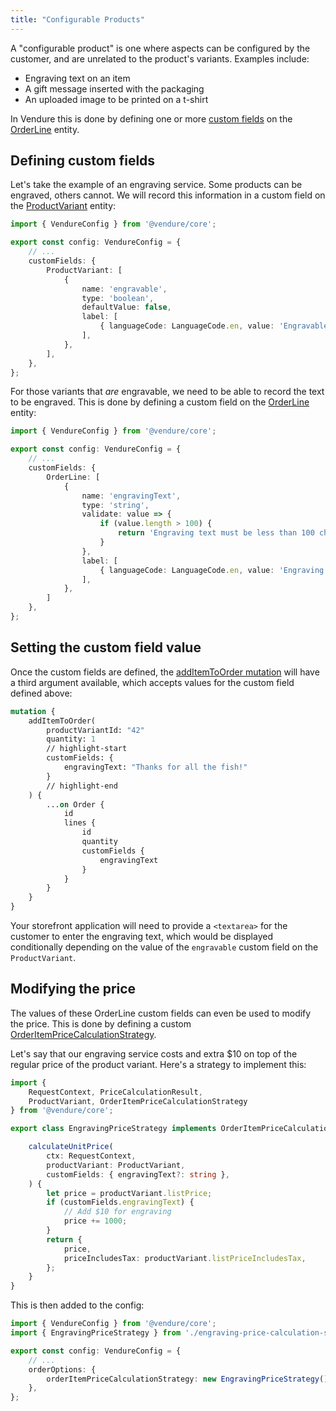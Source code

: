 ```yaml
---
title: "Configurable Products"
---
```


A "configurable product" is one where aspects can be configured by the customer, and are unrelated to the product's variants. Examples include:

- Engraving text on an item
- A gift message inserted with the packaging
- An uploaded image to be printed on a t-shirt

In Vendure this is done by defining one or more [custom fields](/guides/developer-guide/custom-fields/) on the [OrderLine](/reference/typescript-api/entities/order-line/) entity.

## Defining custom fields

Let's take the example of an engraving service. Some products can be engraved, others cannot. We will record this information in a custom field on the [ProductVariant](/reference/typescript-api/entities/product-variant/) entity:

```ts title="src/vendure-config.ts"
import { VendureConfig } from '@vendure/core';

export const config: VendureConfig = {
    // ...
    customFields: {
        ProductVariant: [
            {
                name: 'engravable',
                type: 'boolean',
                defaultValue: false,
                label: [
                    { languageCode: LanguageCode.en, value: 'Engravable' },
                ],
            },
        ],
    },
};
```

For those variants that _are_ engravable, we need to be able to record the text to be engraved. This is done by defining a custom field on the [OrderLine](/reference/typescript-api/entities/order-line/) entity:

```ts title="src/vendure-config.ts"
import { VendureConfig } from '@vendure/core';

export const config: VendureConfig = {
    // ...
    customFields: {
        OrderLine: [
            {
                name: 'engravingText',
                type: 'string',
                validate: value => {
                    if (value.length > 100) {
                        return 'Engraving text must be less than 100 characters';
                    }
                },
                label: [
                    { languageCode: LanguageCode.en, value: 'Engraving text' },
                ],
            },
        ]
    },
};
```

## Setting the custom field value

Once the custom fields are defined, the [addItemToOrder mutation](/reference/graphql-api/shop/mutations/#additemtoorder) will have a third argument available, which accepts values for the custom field defined above:

```graphql
mutation {
    addItemToOrder(
        productVariantId: "42"
        quantity: 1
        // highlight-start
        customFields: {
            engravingText: "Thanks for all the fish!"
        }
        // highlight-end
    ) {
        ...on Order {
            id
            lines {
                id
                quantity
                customFields {
                    engravingText
                }
            }
        }
    }
}
```

Your storefront application will need to provide a `<textarea>` for the customer to enter the engraving text, which would be displayed conditionally depending on the value of the `engravable` custom field on the `ProductVariant`. 

## Modifying the price

The values of these OrderLine custom fields can even be used to modify the price. This is done by defining a custom [OrderItemPriceCalculationStrategy](/reference/typescript-api/orders/order-item-price-calculation-strategy/). 

Let's say that our engraving service costs and extra $10 on top of the regular price of the product variant. Here's a strategy to implement this:

```ts title="src/engraving-price-calculation-strategy.ts"
import {
    RequestContext, PriceCalculationResult,
    ProductVariant, OrderItemPriceCalculationStrategy
} from '@vendure/core';

export class EngravingPriceStrategy implements OrderItemPriceCalculationStrategy {

    calculateUnitPrice(
        ctx: RequestContext,
        productVariant: ProductVariant,
        customFields: { engravingText?: string },
    ) {
        let price = productVariant.listPrice;
        if (customFields.engravingText) {
            // Add $10 for engraving
            price += 1000;
        }
        return {
            price,
            priceIncludesTax: productVariant.listPriceIncludesTax,
        };
    }
}
```

This is then added to the config:

```ts title="src/vendure-config.ts"
import { VendureConfig } from '@vendure/core';
import { EngravingPriceStrategy } from './engraving-price-calculation-strategy';

export const config: VendureConfig = {
    // ...
    orderOptions: {
        orderItemPriceCalculationStrategy: new EngravingPriceStrategy(),
    },
};
```
